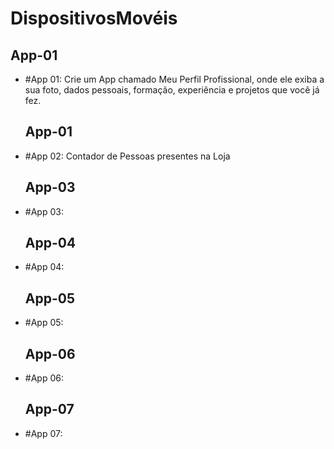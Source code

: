 # DispositivosMovéis

## App-01

- #App 01: Crie um App chamado Meu Perfil Profissional, onde ele exiba a sua foto, dados pessoais, formação, experiência e projetos que você já fez.

  ## App-01
  
- #App 02: Contador de Pessoas presentes na Loja

  ## App-03

- #App 03: 

  ## App-04
  
- #App 04: 

  ## App-05
  
- #App 05:

  ## App-06
  
- #App 06:

  ## App-07
  
- #App 07: 
